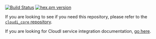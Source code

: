 [![Build Status](https://secure.travis-ci.org/CloudI/cloudi_service_validate.png?branch=master)](http://travis-ci.org/CloudI/cloudi_service_validate)
[![hex.pm version](https://img.shields.io/hexpm/v/cloudi_service_validate.svg)](https://hex.pm/packages/cloudi_service_validate)

If you are looking to see if you need this repository, please refer to the [`cloudi_core` repository](https://github.com/CloudI/cloudi_core#about).

If you are looking for CloudI service integration documentation, [go here](https://github.com/CloudI/CloudI#integration).

